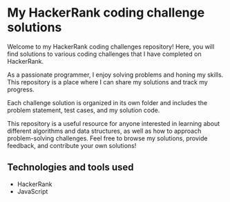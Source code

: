 # My HackerRank coding challenge solutions

Welcome to my HackerRank coding challenges repository! Here, you will find solutions to various coding challenges that I have completed on HackerRank.

As a passionate programmer, I enjoy solving problems and honing my skills. This repository is a place where I can share my solutions and track my progress.

Each challenge solution is organized in its own folder and includes the problem statement, test cases, and my solution code.

This repository is a useful resource for anyone interested in learning about different algorithms and data structures, as well as how to approach problem-solving challenges. Feel free to browse my solutions, provide feedback, and contribute your own solutions!

## Technologies and tools used

- HackerRank
- JavaScript
